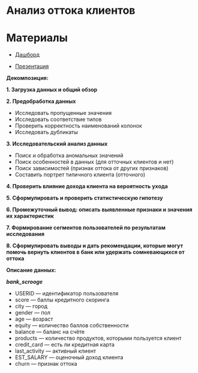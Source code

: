# Анализ оттока клиентов

# Материалы
* [Дашборд](https://public.tableau.com/app/profile/denis.babikov/viz/FinalProject_16959290819190/Dashboard1?publish=yes)

* [Презентация](https://disk.yandex.ru/i/v1GL7JOX4FGtfg)

**Декомпозиция:**

**1. Загрузка данных и общий обзор**


**2. Предобработка данных**
- Исследовать пропущенные значения
- Исследовать соответствие типов
- Проверить корректность наименований колонок
- Исследовать дубликаты

**3. Исследовательский анализ данных**
- Поиск и обработка аномальных значений
- Поиск особенностей в данных (для отточных клиентов и нет)
- Поиск зависимостей (признак оттока от других признаков)
- Составить портрет типичного клиента (отточного)

**4. Проверить влияние дохода клиента на вероятность ухода**

**5. Сформулировать и проверить статистическую гипотезу**

**6. Промежуточный вывод: описать выявленные признаки и значения их характеристик**

**7. Формирование сегментов пользователей по результатам исследования**

**8. Сформулировать выводы и дать рекомендации, которые могут помочь вернуть клиентов в банк или удержать сомневающихся от оттока**

**Описание данных:**

***bank_scrooge***

- USERID — идентификатор пользователя
- score — баллы кредитного скоринга
- city — город
- gender — пол
- age — возраст
- equity — количество баллов собственности
- balance — баланс на счёте
- products — количество продуктов, которыми пользуется клиент
- credit_card — есть ли кредитная карта
- last_activity — активный клиент
- EST_SALARY — оценочный доход клиента
- сhurn — признак оттока

